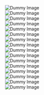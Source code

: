 <div class="masonry">
    <div>
        <img src="https://unsplash.it/450/325?random&gravity" alt="Dummy Image">
    </div>
    <div>
        <img src="https://unsplash.it/450/450?random&gravity" alt="Dummy Image">
    </div>
    <div>
        <img src="https://unsplash.it/450/280?random&gravity" alt="Dummy Image">
    </div>
    <div>
        <img src="https://unsplash.it/450/540?random&gravity" alt="Dummy Image">
    </div>
    <div>
        <img src="https://unsplash.it/450/380?random&gravity" alt="Dummy Image">
    </div>
    <div>
        <img src="https://unsplash.it/450/300?random&gravity" alt="Dummy Image">
    </div>
    <div>
        <img src="https://unsplash.it/450/400?random&gravity" alt="Dummy Image">
    </div>
    <div>
        <img src="https://unsplash.it/450/300?random&gravity" alt="Dummy Image">
    </div>
    <div>
        <img src="https://unsplash.it/450/280?random&gravity" alt="Dummy Image">
    </div>
    <div>
        <img src="https://unsplash.it/450/480?random&gravity" alt="Dummy Image">
    </div>
    <div>
        <img src="https://unsplash.it/450/550?random&gravity" alt="Dummy Image">
    </div>
    <div>
        <img src="https://unsplash.it/450/600?random&gravity" alt="Dummy Image">
    </div>
    <div>
        <img src="https://unsplash.it/450/325?random&gravity" alt="Dummy Image">
    </div>
    <div>
        <img src="https://unsplash.it/450/450?random&gravity" alt="Dummy Image">
    </div>
    <div>
        <img src="https://unsplash.it/450/280?random&gravity" alt="Dummy Image">
    </div>
    <div>
        <img src="https://unsplash.it/450/540?random&gravity" alt="Dummy Image">
    </div>
</div>
